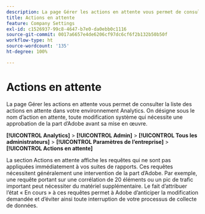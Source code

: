 ```yaml
---
description: La page Gérer les actions en attente vous permet de consulter la liste des actions en attente dans votre environnement Analytics. On désigne sous le nom d’action en attente, toute modification système qui nécessite une approbation de la part d’Adobe avant sa mise en œuvre.
title: Actions en attente
feature: Company Settings
exl-id: c1526937-99c8-4647-b7e0-da0ebb0c1116
source-git-commit: 0017a6657e4de6206cf97dc6cf6f2b132b50b50f
workflow-type: ht
source-wordcount: '135'
ht-degree: 100%

---
```


# Actions en attente

La page Gérer les actions en attente vous permet de consulter la liste des actions en attente dans votre environnement Analytics. On désigne sous le nom d’action en attente, toute modification système qui nécessite une approbation de la part d’Adobe avant sa mise en œuvre.

**[!UICONTROL Analytics]** > **[!UICONTROL Admin]** > **[!UICONTROL Tous les administrateurs]** > **[!UICONTROL Paramètres de l’entreprise]** > **[!UICONTROL Actions en attente]**

La section Actions en attente affiche les requêtes qui ne sont pas appliquées immédiatement à vos suites de rapports. Ces requêtes nécessitent généralement une intervention de la part d’Adobe. Par exemple, une requête portant sur une corrélation de 20 éléments ou un pic de trafic important peut nécessiter du matériel supplémentaire. Le fait d’attribuer l’état « En cours » à ces requêtes permet à Adobe d’anticiper la modification demandée et d’éviter ainsi toute interruption de votre processus de collecte de données.
